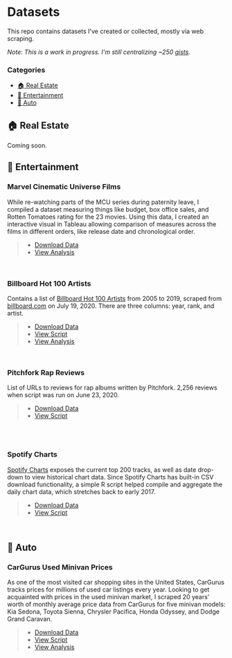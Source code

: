 # Datasets

This repo contains datasets I've created or collected, mostly via web scraping.

*Note: This is a work in progress. I'm still centralizing ~250 [gists](https://gist.github.com/erikgregorywebb).*

### Categories
- [:house: Real Estate](#Real-Estate)
- [:movie_camera: Entertainment](#Entertainment)
- [:car: Auto](#Auto)

## :house: Real Estate

Coming soon.

## :movie_camera: Entertainment

### Marvel Cinematic Universe Films

While re-watching parts of the MCU series during paternity leave, I compiled a dataset measuring things like budget, box office sales, and Rotten Tomatoes rating for the 23 movies. Using this data, I created an interactive visual in Tableau allowing comparison of measures across the films in different orders, like release date and chronological order.

> - [Download Data](https://github.com/erikgregorywebb/data/blob/main/data/mcu-movies.csv)
> - [View Analysis](https://unboxed-analytics.com/data-technology/exploring-the-marvel-cinematic-universe-in-tableau/)

<br>

### Billboard Hot 100 Artists
Contains a list of [Billboard Hot 100 Artists](https://www.billboard.com/charts/year-end/2019/hot-100-artists) from 2005 to 2019, scraped from [billboard.com](billboard.com/) on July 19, 2020. There are three columns: year, rank, and artist. 

> - [Download Data](https://github.com/erikgregorywebb/data/blob/main/data/billboard-hot-100-artists-2005to2019.csv)
> - [View Script](https://github.com/erikgregorywebb/data/blob/main/scripts/billboard-scraper.R)
> - [View Analysis](https://unboxed-analytics.com/data-technology/the-rise-of-rap-a-genre-popularity-analysis/)

<br>

### Pitchfork Rap Reviews

List of URLs to reviews for rap albums written by Pitchfork. 2,256 reviews when script was run on June 23, 2020.

> - [Download Data](https://github.com/erikgregorywebb/data/blob/main/data/pitchfork-rap-reviews-2020-06-23.csv)
> - [View Script](https://github.com/erikgregorywebb/data/blob/main/scripts/pitchfork-reviews.R)

<br>

<br>

### Spotify Charts

[Spotify Charts](https://spotifycharts.com) exposes the current top 200 tracks, as well as date drop-down to view historical chart data. Since Spotify Charts has built-in CSV download functionality, a simple R script helped compile and aggregate the daily chart data, which stretches back to early 2017.

> - [Download Data](https://github.com/erikgregorywebb/data/blob/main/data/spotify-charts-daily-2020-10-07.csv)
> - [View Script](https://github.com/erikgregorywebb/data/blob/main/scripts/spotify-charts-scraper.R)

<br>

## :car: Auto

### CarGurus Used Minivan Prices

As one of the most visited car shopping sites in the United States, CarGurus tracks prices for millions of used car listings every year. Looking to get acquainted with prices in the used minivan market, I scraped 20 years’ worth of monthly average price data from CarGurus for five minivan models: Kia Sedona, Toyota Sienna, Chrysler Pacifica, Honda Odyssey, and Dodge Grand Caravan. 

> - [Download Data](https://github.com/erikgregorywebb/data/blob/main/data/cargurus-minivans.csv)
> - [View Script](https://github.com/erikgregorywebb/data/blob/main/scripts/cargurus-scraper.R)
> - [View Analysis](https://unboxed-analytics.com/data-technology/minivan-wars-visualizing-prices-in-the-used-car-market/)
